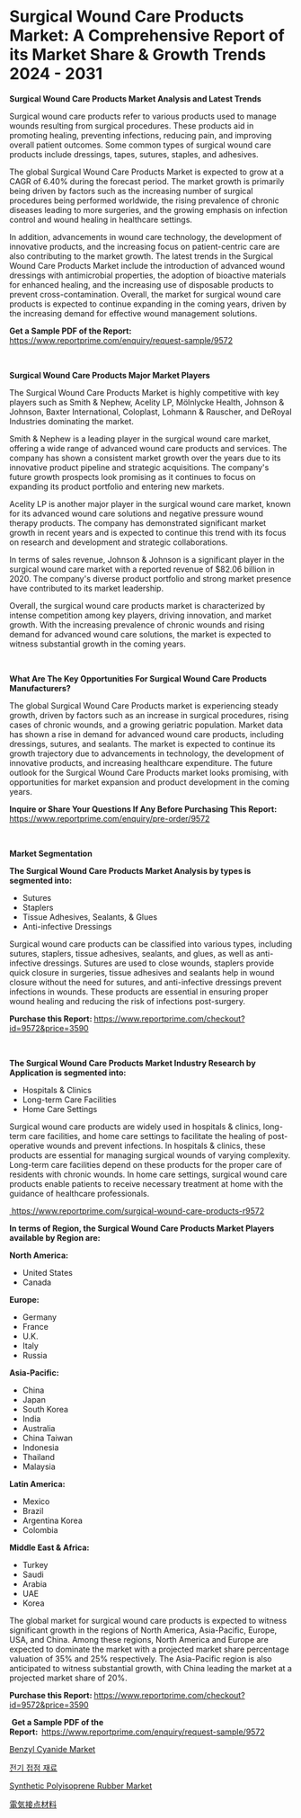 <p><h1>Surgical Wound Care Products Market: A Comprehensive Report of its Market Share & Growth Trends 2024 - 2031</h1></p><p><strong>Surgical Wound Care Products Market Analysis and Latest Trends</strong></p>
<p><p>Surgical wound care products refer to various products used to manage wounds resulting from surgical procedures. These products aid in promoting healing, preventing infections, reducing pain, and improving overall patient outcomes. Some common types of surgical wound care products include dressings, tapes, sutures, staples, and adhesives.</p><p>The global Surgical Wound Care Products Market is expected to grow at a CAGR of 6.40% during the forecast period. The market growth is primarily being driven by factors such as the increasing number of surgical procedures being performed worldwide, the rising prevalence of chronic diseases leading to more surgeries, and the growing emphasis on infection control and wound healing in healthcare settings.</p><p>In addition, advancements in wound care technology, the development of innovative products, and the increasing focus on patient-centric care are also contributing to the market growth. The latest trends in the Surgical Wound Care Products Market include the introduction of advanced wound dressings with antimicrobial properties, the adoption of bioactive materials for enhanced healing, and the increasing use of disposable products to prevent cross-contamination. Overall, the market for surgical wound care products is expected to continue expanding in the coming years, driven by the increasing demand for effective wound management solutions.</p></p>
<p><strong>Get a Sample PDF of the Report:&nbsp;</strong> <a href="https://www.reportprime.com/enquiry/request-sample/9572">https://www.reportprime.com/enquiry/request-sample/9572</a></p>
<p>&nbsp;</p>
<p><strong>Surgical Wound Care Products Major Market Players</strong></p>
<p><p>The Surgical Wound Care Products Market is highly competitive with key players such as Smith & Nephew, Acelity LP, Mölnlycke Health, Johnson & Johnson, Baxter International, Coloplast, Lohmann & Rauscher, and DeRoyal Industries dominating the market.</p><p>Smith & Nephew is a leading player in the surgical wound care market, offering a wide range of advanced wound care products and services. The company has shown a consistent market growth over the years due to its innovative product pipeline and strategic acquisitions. The company's future growth prospects look promising as it continues to focus on expanding its product portfolio and entering new markets.</p><p>Acelity LP is another major player in the surgical wound care market, known for its advanced wound care solutions and negative pressure wound therapy products. The company has demonstrated significant market growth in recent years and is expected to continue this trend with its focus on research and development and strategic collaborations.</p><p>In terms of sales revenue, Johnson & Johnson is a significant player in the surgical wound care market with a reported revenue of $82.06 billion in 2020. The company's diverse product portfolio and strong market presence have contributed to its market leadership.</p><p>Overall, the surgical wound care products market is characterized by intense competition among key players, driving innovation, and market growth. With the increasing prevalence of chronic wounds and rising demand for advanced wound care solutions, the market is expected to witness substantial growth in the coming years.</p></p>
<p>&nbsp;</p>
<p><strong>What Are The Key Opportunities For Surgical Wound Care Products Manufacturers?</strong></p>
<p><p>The global Surgical Wound Care Products market is experiencing steady growth, driven by factors such as an increase in surgical procedures, rising cases of chronic wounds, and a growing geriatric population. Market data has shown a rise in demand for advanced wound care products, including dressings, sutures, and sealants. The market is expected to continue its growth trajectory due to advancements in technology, the development of innovative products, and increasing healthcare expenditure. The future outlook for the Surgical Wound Care Products market looks promising, with opportunities for market expansion and product development in the coming years.</p></p>
<p><strong>Inquire or Share Your Questions If Any Before Purchasing This Report:</strong> <a href="https://www.reportprime.com/enquiry/pre-order/9572">https://www.reportprime.com/enquiry/pre-order/9572</a></p>
<p>&nbsp;</p>
<p><strong>Market Segmentation</strong></p>
<p><strong>The Surgical Wound Care Products Market Analysis by types is segmented into:</strong></p>
<p><ul><li>Sutures</li><li>Staplers</li><li>Tissue Adhesives, Sealants, & Glues</li><li>Anti-infective Dressings</li></ul></p>
<p><p>Surgical wound care products can be classified into various types, including sutures, staplers, tissue adhesives, sealants, and glues, as well as anti-infective dressings. Sutures are used to close wounds, staplers provide quick closure in surgeries, tissue adhesives and sealants help in wound closure without the need for sutures, and anti-infective dressings prevent infections in wounds. These products are essential in ensuring proper wound healing and reducing the risk of infections post-surgery.</p></p>
<p><strong>Purchase this Report:&nbsp;</strong><a href="https://www.reportprime.com/checkout?id=9572&price=3590">https://www.reportprime.com/checkout?id=9572&price=3590</a></p>
<p>&nbsp;</p>
<p><strong>The Surgical Wound Care Products Market Industry Research by Application is segmented into:</strong></p>
<p><ul><li>Hospitals & Clinics</li><li>Long-term Care Facilities</li><li>Home Care Settings</li></ul></p>
<p><p>Surgical wound care products are widely used in hospitals & clinics, long-term care facilities, and home care settings to facilitate the healing of post-operative wounds and prevent infections. In hospitals & clinics, these products are essential for managing surgical wounds of varying complexity. Long-term care facilities depend on these products for the proper care of residents with chronic wounds. In home care settings, surgical wound care products enable patients to receive necessary treatment at home with the guidance of healthcare professionals.</p></p>
<p><a href="https://www.reportprime.com/surgical-wound-care-products-r9572">&nbsp;https://www.reportprime.com/surgical-wound-care-products-r9572</a></p>
<p><strong>In terms of Region, the Surgical Wound Care Products Market Players available by Region are:</strong></p>
<p>
    <p> <strong> North America: </strong>
        <ul>
            <li>United States</li>
            <li>Canada</li>
        </ul>
        </p> 
    <p> <strong> Europe: </strong>
        <ul>
            <li>Germany</li>
            <li>France</li>
            <li>U.K.</li>
            <li>Italy</li>
            <li>Russia</li>
        </ul>
        </p> 
    <p> <strong> Asia-Pacific: </strong>
        <ul>
            <li>China</li>
            <li>Japan</li>
            <li>South Korea</li>
            <li>India</li>
            <li>Australia</li>
            <li>China Taiwan</li>
            <li>Indonesia</li>
            <li>Thailand</li>
            <li>Malaysia</li>
        </ul>
        </p> 
    <p> <strong> Latin America: </strong>
        <ul>
            <li>Mexico</li>
            <li>Brazil</li>
            <li>Argentina Korea</li>
            <li>Colombia</li>
        </ul>
        </p> 
    <p> <strong> Middle East & Africa: </strong>
        <ul>
            <li>Turkey</li>
            <li>Saudi</li>
            <li>Arabia</li>
            <li>UAE</li>
            <li>Korea</li>
        </ul>
    </p>
    </p>
<p><p>The global market for surgical wound care products is expected to witness significant growth in the regions of North America, Asia-Pacific, Europe, USA, and China. Among these regions, North America and Europe are expected to dominate the market with a projected market share percentage valuation of 35% and 25% respectively. The Asia-Pacific region is also anticipated to witness substantial growth, with China leading the market at a projected market share of 20%.</p></p>
<p><strong>Purchase this Report: </strong><a href="https://www.reportprime.com/checkout?id=9572&price=3590">https://www.reportprime.com/checkout?id=9572&price=3590</a></p>
<p>&nbsp;<strong>Get a Sample PDF of the Report:&nbsp;&nbsp;</strong><a href="https://www.reportprime.com/enquiry/request-sample/9572">https://www.reportprime.com/enquiry/request-sample/9572</a></p>
<p><strong></strong></p>
<p><p><a href="https://www.linkedin.com/pulse/benzyl-cyanide-market-research-report-provides-critical-insights-xqnvc?trackingId=TnYhwnVgCPU8bE7Jy86jvw%3D%3D">Benzyl Cyanide Market</a></p><p><a href="https://github.com/laholand/Market-Research-Report-List-3/blob/main/436563135576.md">전기 접점 재료</a></p><p><a href="https://www.linkedin.com/pulse/synthetic-polyisoprene-rubber-market-analysis-size-global-k58tc?trackingId=nVk6XiQnA79z9tQ8vQCDHA%3D%3D">Synthetic Polyisoprene Rubber Market</a></p><p><a href="https://github.com/mohamedbakry57/Market-Research-Report-List-3/blob/main/163681535581.md">電気接点材料</a></p></p>